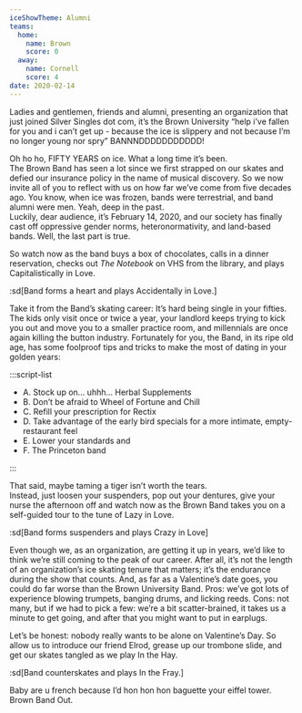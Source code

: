 ```yaml
---
iceShowTheme: Alumni
teams:
  home:
    name: Brown
    score: 0
  away:
    name: Cornell
    score: 4
date: 2020-02-14
---
```


Ladies and gentlemen, friends and alumni, presenting an organization that just joined Silver Singles dot com, it’s the Brown University “help i’ve fallen for you and i can’t get up - because the ice is slippery and not because I’m no longer young nor spry” BANNNDDDDDDDDDDD!

Oh ho ho, FIFTY YEARS on ice. What a long time it’s been.\
The Brown Band has seen a lot since we first strapped on our skates and defied our insurance policy in the name of musical discovery. So we now invite all of you to reflect with us on how far we’ve come from five decades ago. You know, when ice was frozen, bands were terrestrial, and band alumni were men. Yeah, deep in the past.\
Luckily, dear audience, it’s February 14, 2020, and our society has finally cast off oppressive gender norms, heteronormativity, and land-based bands. Well, the last part is true.

So watch now as the band buys a box of chocolates, calls in a dinner reservation, checks out _The Notebook_ on VHS from the library, and plays Capitalistically in Love.

:sd[Band forms a heart and plays Accidentally in Love.]

Take it from the Band’s skating career: It’s hard being single in your fifties. The kids only visit once or twice a year, your landlord keeps trying to kick you out and move you to a smaller practice room, and millennials are once again killing the button industry. Fortunately for you, the Band, in its ripe old age, has some foolproof tips and tricks to make the most of dating in your golden years:

:::script-list

- A. Stock up on… uhhh... Herbal Supplements
- B. Don’t be afraid to Wheel of Fortune and Chill
- C. Refill your prescription for Rectix
- D. Take advantage of the early bird specials for a more intimate, empty-restaurant feel
- E. Lower your standards and
- F. The Princeton band

:::

That said, maybe taming a tiger isn’t worth the tears.\
Instead, just loosen your suspenders, pop out your dentures, give your nurse the afternoon off and watch now as the Brown Band takes you on a self-guided tour to the tune of Lazy in Love.

:sd[Band forms suspenders and plays Crazy in Love]

Even though we, as an organization, are getting it up in years, we’d like to think we’re still coming to the peak of our career. After all, it’s not the length of an organization’s ice skating tenure that matters; it’s the endurance during the show that counts. And, as far as a Valentine’s date goes, you could do far worse than the Brown University Band. Pros: we’ve got lots of experience blowing trumpets, banging drums, and licking reeds. Cons: not many, but if we had to pick a few: we’re a bit scatter-brained, it takes us a minute to get going, and after that you might want to put in earplugs.

Let’s be honest: nobody really wants to be alone on Valentine’s Day. So allow us to introduce our friend Elrod, grease up our trombone slide, and get our skates tangled as we play In the Hay.

:sd[Band counterskates and plays In the Fray.]

Baby are u french because I’d hon hon hon baguette your eiffel tower. Brown Band Out.
